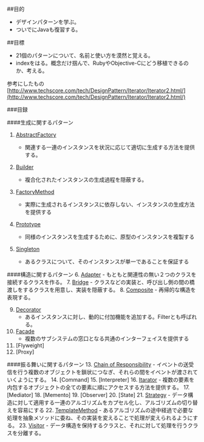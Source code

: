 ##目的
- デザインパターンを学ぶ。
- ついでにJavaも復習する。


##目標
- 21個のパターンについて、名前と使い方を漠然と覚える。
- indexをはる。概念だけ掴んで、RubyやObjective-Cにどう移植できるのか、考える。

参考にしたもの
[http://www.techscore.com/tech/DesignPattern/Iterator/Iterator2.html/](http://www.techscore.com/tech/DesignPattern/Iterator/Iterator2.html/)


###目録

####生成に関するパターン
1. [AbstractFactory](./assets/mds/abstract_factory.md)
	- 関連する一連のインスタンスを状況に応じて適切に生成する方法を提供する。

2. [Builder](./assets/mds/builder.md)
	- 複合化されたインスタンスの生成過程を隠蔽する。

3. [FactoryMethod](./assets/mds/FactoryMethod.md)
	- 実際に生成されるインスタンスに依存しない、インスタンスの生成方法を提供する

4. [Prototype](./assets/mds/prototype.md)
	- 同様のインスタンスを生成するために、原型のインスタンスを複製する
5. [Singleton](./assets/mds/Singleton.md)
	- あるクラスについて、そのインスタンスが単一であることを保証する

####構造に関するパターン
6. [Adapter](./assets/mds/Adapter.md)
	- もともと関連性の無い２つのクラスを接続するクラスを作る。
7. [Bridge](./assets/mds/bridge.md)
	- クラスなどの実装と、呼び出し側の間の橋渡しをするクラスを用意し、実装を隠蔽する。
8. [Composite](./assets/mds/composite.md)
	- 再帰的な構造を表現する。
	
9. [Decorator](./assets/mds/decorator.md)
	- あるインスタンスに対し、動的に付加機能を追加する。Filterとも呼ばれる。
10. [Facade](./assets/mds/facade.md)
	- 複数のサブシステムの窓口となる共通のインターフェイスを提供する
11. [Flyweight]
12. [Proxy]

####振る舞いに関するパターン
13. [Chain of Responsibility](./assets/mds/chain_of_responsibility.md)
	- イベントの送受信を行う複数のオブジェクトを鎖状につなぎ、それらの間をイベントが渡されていくようにする。
14. [Command]
15. [Interpreter]
16. [Itarator](./assets/mds/Iterator.md) 
	- 複数の要素を内包するオブジェクトの全ての要素に順にアクセスする方法を提供する。
17. [Mediator]
18. [Memento]
19. [Observer]
20. [State]
21. [Strategy](./assets/mds/strategy.md)
	- データ構造に対して適用する一連のアルゴリズムをカプセル化し、アルゴリズムの切り替えを容易にする
22. [TemplateMethod](./assets/mds/TemplateMethod.md)
	- あるアルゴリズムの途中経過で必要な処理を抽象メソッドに委ね、その実装を変えることで処理が変えられるようにする。
23. [Visitor](./assets/mds/visitor.md)
	- データ構造を保持するクラスと、それに対して処理を行うクラスを分離する。

